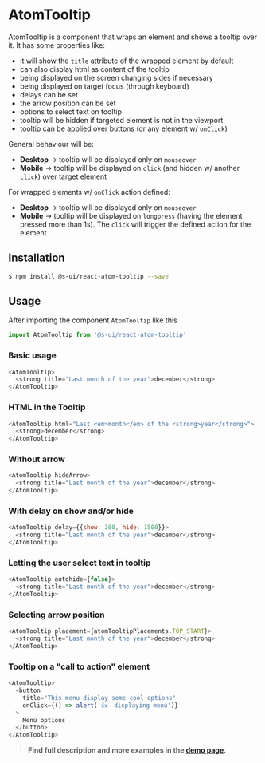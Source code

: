 # AtomTooltip

AtomTooltip is a component that wraps an element and shows a tooltip over it. It has some properties like:
- it will show the `title` attribute of the wrapped element by default
- can also display html as content of the tooltip
- being displayed on the screen changing sides if necessary
- being displayed on target focus (through keyboard)
- delays can be set
- the arrow position can be set
- options to select text on tooltip
- tooltip will be hidden if targeted element is not in the viewport
- tooltip can be applied over buttons (or any element w/ `onClick`)

General behaviour will be:
- **Desktop** → tooltip will be displayed only on `mouseover`
- **Mobile** → tooltip will be displayed on `click` (and hidden w/ another `click`) over target element

For wrapped elements w/ `onClick` action defined:
- **Desktop** → tooltip will be displayed only on `mouseover`
- **Mobile** → tooltip will be displayed on `longpress` (having the element pressed more than 1s). The `click` will trigger the defined action for the element

## Installation

```sh
$ npm install @s-ui/react-atom-tooltip --save
```

## Usage

After importing the component `AtomTooltip` like this

```javascript
import AtomTooltip from '@s-ui/react-atom-tooltip'
```

### Basic usage

```javascript
<AtomTooltip>
  <strong title="Last month of the year">december</strong>
</AtomTooltip>
```

### HTML in the Tooltip

```javascript
<AtomTooltip html="Last <em>month</em> of the <strong>year</strong>">
  <strong>december</strong>
</AtomTooltip>
```

### Without arrow

```javascript
<AtomTooltip hideArrow>
  <strong title="Last month of the year">december</strong>
</AtomTooltip>
```

### With delay on show and/or hide

```javascript
<AtomTooltip delay={{show: 300, hide: 1500}}>
  <strong title="Last month of the year">december</strong>
</AtomTooltip>
```

### Letting the user select text in tooltip

```javascript
<AtomTooltip autohide={false}>
  <strong title="Last month of the year">december</strong>
</AtomTooltip>
```

### Selecting arrow position

```javascript
<AtomTooltip placement={atomTooltipPlacements.TOP_START}>
  <strong title="Last month of the year">december</strong>
</AtomTooltip>
```

### Tooltip on a "call to action" element

```javascript
<AtomTooltip>
  <button
    title="This menu display some cool options"
    onClick={() => alert('👍  displaying menú')}
  >
    Menú options
  </button>
</AtomTooltip>
```


> **Find full description and more examples in the [demo page](https://sui-components.now.sh/workbench/atom/tooltip/demo).**